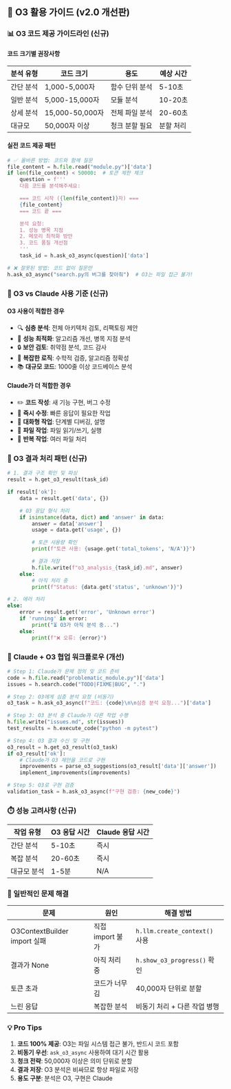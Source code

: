 
## 🤖 O3 활용 가이드 (v2.0 개선판)

### 📊 O3 코드 제공 가이드라인 (신규)

#### 코드 크기별 권장사항
| 분석 유형 | 코드 크기 | 용도 | 예상 시간 |
|-----------|-----------|------|-----------|
| 간단 분석 | 1,000-5,000자 | 함수 단위 분석 | 5-10초 |
| 일반 분석 | 5,000-15,000자 | 모듈 분석 | 10-20초 |
| 상세 분석 | 15,000-50,000자 | 전체 파일 분석 | 20-60초 |
| 대규모 | 50,000자 이상 | 청크 분할 필요 | 분할 처리 |

#### 실전 코드 제공 패턴
```python
# ✅ 올바른 방법: 코드와 함께 질문
file_content = h.file.read("module.py")['data']
if len(file_content) < 50000:  # 토큰 제한 체크
    question = f'''
    다음 코드를 분석해주세요:

    === 코드 시작 ({len(file_content)}자) ===
    {file_content}
    === 코드 끝 ===

    분석 요청:
    1. 성능 병목 지점
    2. 메모리 최적화 방안
    3. 코드 품질 개선점
    '''
    task_id = h.ask_o3_async(question)['data']

# ❌ 잘못된 방법: 코드 없이 질문만
h.ask_o3_async("search.py의 버그를 찾아줘")  # O3는 파일 접근 불가!
```

### 🎯 O3 vs Claude 사용 기준 (신규)

#### O3 사용이 적합한 경우
- 🔍 **심층 분석**: 전체 아키텍처 검토, 리팩토링 제안
- 🚀 **성능 최적화**: 알고리즘 개선, 병목 지점 분석
- 🔒 **보안 검토**: 취약점 분석, 코드 감사
- 🧮 **복잡한 로직**: 수학적 검증, 알고리즘 정확성
- 📚 **대규모 코드**: 1000줄 이상 코드베이스 분석

#### Claude가 더 적합한 경우
- ✏️ **코드 작성**: 새 기능 구현, 버그 수정
- 🔧 **즉시 수정**: 빠른 응답이 필요한 작업
- 💬 **대화형 작업**: 단계별 디버깅, 설명
- 📁 **파일 작업**: 파일 읽기/쓰기, 실행
- 🔄 **반복 작업**: 여러 파일 처리

### 📝 O3 결과 처리 패턴 (신규)

```python
# 1. 결과 구조 확인 및 파싱
result = h.get_o3_result(task_id)

if result['ok']:
    data = result.get('data', {})

    # O3 응답 형식 처리
    if isinstance(data, dict) and 'answer' in data:
        answer = data['answer']
        usage = data.get('usage', {})

        # 토큰 사용량 확인
        print(f"토큰 사용: {usage.get('total_tokens', 'N/A')}")

        # 결과 저장
        h.file.write(f"o3_analysis_{task_id}.md", answer)
    else:
        # 아직 처리 중
        print(f"Status: {data.get('status', 'unknown')}")

# 2. 에러 처리
else:
    error = result.get('error', 'Unknown error')
    if 'running' in error:
        print("⏳ O3가 아직 분석 중...")
    else:
        print(f"❌ 오류: {error}")
```

### 🔄 Claude + O3 협업 워크플로우 (개선)

```python
# Step 1: Claude가 문제 정의 및 코드 준비
code = h.file.read("problematic_module.py")['data']
issues = h.search.code("TODO|FIXME|BUG", ".")

# Step 2: O3에게 심층 분석 요청 (비동기)
o3_task = h.ask_o3_async(f"코드: {code}\n\n심층 분석 요청...")['data']

# Step 3: O3 분석 중 Claude가 다른 작업 수행
h.file.write("issues.md", str(issues))
test_results = h.execute_code("python -m pytest")

# Step 4: O3 결과 수신 및 구현
o3_result = h.get_o3_result(o3_task)
if o3_result['ok']:
    # Claude가 O3 제안을 코드로 구현
    improvements = parse_o3_suggestions(o3_result['data']['answer'])
    implement_improvements(improvements)

# Step 5: O3로 구현 검증
validation_task = h.ask_o3_async(f"구현 검증: {new_code}")
```

### ⏱️ 성능 고려사항 (신규)

| 작업 유형 | O3 응답 시간 | Claude 응답 시간 |
|-----------|-------------|-----------------|
| 간단 분석 | 5-10초 | 즉시 |
| 복잡 분석 | 20-60초 | 즉시 |
| 대규모 분석 | 1-5분 | N/A |

### 🐛 일반적인 문제 해결

| 문제 | 원인 | 해결 방법 |
|------|------|-----------|
| O3ContextBuilder import 실패 | 직접 import 불가 | `h.llm.create_context()` 사용 |
| 결과가 None | 아직 처리 중 | `h.show_o3_progress()` 확인 |
| 토큰 초과 | 코드가 너무 김 | 40,000자 단위로 분할 |
| 느린 응답 | 복잡한 분석 | 비동기 처리 + 다른 작업 병행 |

### 💡 Pro Tips

1. **코드 100% 제공**: O3는 파일 시스템 접근 불가, 반드시 코드 포함
2. **비동기 우선**: `ask_o3_async` 사용하여 대기 시간 활용
3. **청크 전략**: 50,000자 이상은 의미 단위로 분할
4. **결과 저장**: O3 분석은 비싸므로 항상 파일로 저장
5. **용도 구분**: 분석은 O3, 구현은 Claude
